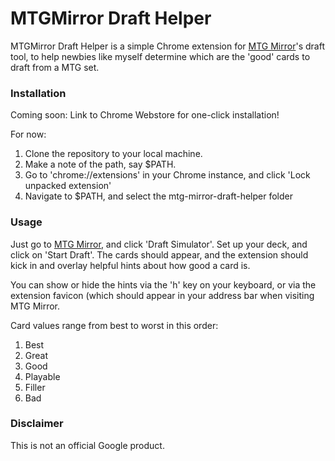 # MTGMirror Draft Helper
MTGMirror Draft Helper is a simple Chrome extension for [MTG
Mirror](http://mtgmirror.com/)'s draft tool, to help newbies like myself
determine which are the 'good' cards to draft from a MTG set.

### Installation
Coming soon: Link to Chrome Webstore for one-click installation!

For now:

1. Clone the repository to your local machine.
2. Make a note of the path, say $PATH.
3. Go to 'chrome://extensions' in your Chrome instance, and click 'Lock unpacked extension'
4. Navigate to $PATH, and select the mtg-mirror-draft-helper folder

### Usage
Just go to [MTG Mirror](http://mtgmirror.com/), and click 'Draft Simulator'.
Set up your deck, and click on 'Start Draft'. The cards should appear, and the
extension should kick in and overlay helpful hints about how good a card is.

You can show or hide the hints via the 'h' key on your keyboard, or via the
extension favicon (which should appear in your address bar when visiting MTG
Mirror.

Card values range from best to worst in this order:
  1. Best
  2. Great
  3. Good
  4. Playable
  5. Filler
  6. Bad

### Disclaimer

This is not an official Google product.

